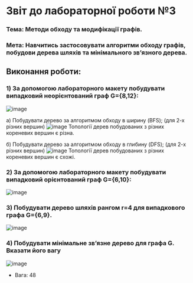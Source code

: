 # Звіт до лабораторної роботи №3


### Тема: Методи обходу та модифікації графів.

### Мета: Навчитись застосовувати алгоритми обходу графів, побудови дерева шляхів та мінімального зв’язного дерева.

## Виконання роботи:
### 1) За допомогою лабораторного макету побудувати випадковий неорієнтований граф G={8,12}:
![image](https://github.com/Yurii-2001/Yurii---Lab---TOTK---2021-/blob/main/Lab-3/3.1.jpg)

a) Побудувати дерево за алгоритмом обходу в ширину (BFS); (для 2-х різних вершин)
![image](https://github.com/Yurii-2001/Yurii---Lab---TOTK---2021-/blob/main/Lab-3/3.2.jpg)
Топології дерев побудованих з різних кореневих вершин є різна.

б) Побудувати дерево за алгоритмом обходу в глибину (DFS); (для 2-х різних вершин)
![image](https://github.com/Yurii-2001/Yurii---Lab---TOTK---2021-/blob/main/Lab-3/3.3.jpg)
Топології дерев побудованих з різних кореневих вершин є схожі.

### 2) За допомогою лабораторного макету побудувати випадковий орієнтований граф G={6,10}:
![image](https://github.com/Yurii-2001/Yurii---Lab---TOTK---2021-/blob/main/Lab-3/3.4.jpg)


### 3) Побудувати дерево шляхів рангом r=4 для випадкового графа G={6,9}.
![image](https://github.com/Yurii-2001/Yurii---Lab---TOTK---2021-/blob/main/Lab-3/3.5.jpg)

### 4) Побудувати мінімальне зв’язне дерево для графа G. Вказати його вагу
![image](https://github.com/Yurii-2001/Yurii---Lab---TOTK---2021-/blob/main/Lab-3/3.6.jpg)

* Вага: 48
